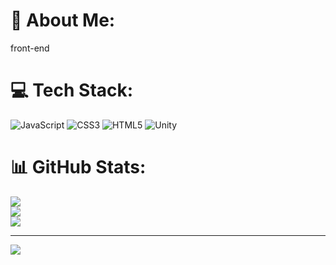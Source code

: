 # 💫 About Me:
front-end


# 💻 Tech Stack:
![JavaScript](https://img.shields.io/badge/javascript-%23323330.svg?style=for-the-badge&logo=javascript&logoColor=%23F7DF1E) ![CSS3](https://img.shields.io/badge/css3-%231572B6.svg?style=for-the-badge&logo=css3&logoColor=white) ![HTML5](https://img.shields.io/badge/html5-%23E34F26.svg?style=for-the-badge&logo=html5&logoColor=white) ![Unity](https://img.shields.io/badge/unity-%23000000.svg?style=for-the-badge&logo=unity&logoColor=white)
# 📊 GitHub Stats:
![](https://github-readme-stats.vercel.app/api?username=xSharknedo0824x&theme=dark&hide_border=false&include_all_commits=false&count_private=false)<br/>
![](https://nirzak-streak-stats.vercel.app/?user=xSharknedo0824x&theme=dark&hide_border=false)<br/>
![](https://github-readme-stats.vercel.app/api/top-langs/?username=xSharknedo0824x&theme=dark&hide_border=false&include_all_commits=false&count_private=false&layout=compact)

---
[![](https://visitcount.itsvg.in/api?id=xSharknedo0824x&icon=0&color=0)](https://visitcount.itsvg.in)

<!-- Proudly created with GPRM ( https://gprm.itsvg.in ) -->
